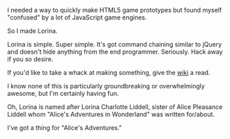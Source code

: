 I needed a way to quickly make HTML5 game prototypes but found myself "confused" by a lot of JavaScript game engines.

So I made Lorina.

Lorina is simple.  Super simple.  It's got command chaining similar to jQuery and doesn't hide anything from the end programmer.  Seriously.  Hack away if you so desire.

If you'd like to take a whack at making something, give the [wiki](https://github.com/jessemillar/Lorina/wiki/_pages) a read.

I know none of this is particularly groundbreaking or overwhelmingly awesome, but I'm certainly having fun.

Oh, Lorina is named after Lorina Charlotte Liddell, sister of Alice Pleasance Liddell whom "Alice's Adventures in Wonderland" was written for/about.

I've got a thing for "Alice's Adventures."
